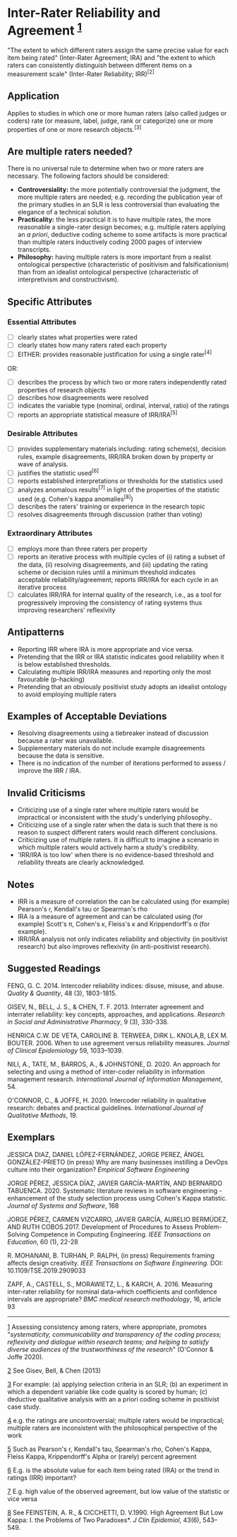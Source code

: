 # Inter-Rater Reliability and Agreement <sup>[1](#sdfootnote1anc)</sup>
&quot;The extent to which different raters assign the same precise value for each item being rated&quot; (Inter-Rater Agreement; IRA) and &quot;the extent to which raters can consistently distinguish between different items on a measurement scale&quot; (Inter-Rater Reliability; IRR)<sup>[2]</sup>
## Application

Applies to studies in which one or more human raters (also called judges or coders) rate (or measure, label, judge, rank or categorize) one or more properties of one or more research objects.<sup>[3]</sup>

## Are multiple raters needed?

There is no universal rule to determine when two or more raters are necessary. The following factors should be considered:

- **Controversiality:** the more potentially controversial the judgment, the more multiple raters are needed; e.g. recording the publication year of the primary studies in an SLR is less controversial than evaluating the elegance of a technical solution.
- **Practicality:**  the less practical it is to have multiple rates, the more reasonable a single-rater design becomes; e.g. multiple raters applying an _a priori_, deductive coding scheme to some artifacts is more practical than multiple raters inductively coding 2000 pages of interview transcripts.
- **Philosophy:** having multiple raters is more important from a realist ontological perspective (characteristic of positivism and falsificationism) than from an idealist ontological perspective (characteristic of interpretivism and constructivism).

## Specific Attributes

### Essential Attributes
- [ ] clearly states what properties were rated
- [ ] clearly states how many raters rated each property
- [ ] EITHER: provides reasonable justification for using a single rater<sup>[4]</sup>

OR:
  - [ ] describes the process by which two or more raters independently rated properties of research objects
  - [ ] describes how disagreements were resolved
  - [ ] indicates the variable type (nominal, ordinal, interval, ratio) of the ratings
  - [ ] reports an appropriate statistical measure of IRR/IRA<sup>[5]</sup>

### Desirable Attributes
- [ ] provides supplementary materials including: rating scheme(s), decision rules, example disagreements, IRR/IRA broken down by property or wave of analysis.
- [ ] justifies the statistic used<sup>[6]</sup>
- [ ] reports established interpretations or thresholds for the statistics used
- [ ] analyzes anomalous results<sup>[7]</sup> in light of the properties of the statistic used (e.g. Cohen&#39;s kappa anomalies<sup>[8]</sup>)
- [ ] describes the raters&#39; training or experience in the research topic
- [ ] resolves disagreements through discussion (rather than voting)

### Extraordinary Attributes
- [ ] employs more than three raters per property
- [ ] reports an iterative process with multiple cycles of (i) rating a subset of the data, (ii) resolving disagreements, and (iii) updating the rating scheme or decision rules until a minimum threshold indicates acceptable reliability/agreement; reports IRR/IRA for each cycle in an iterative process
- [ ] calculates IRR/IRA for internal quality of the research, i.e., as a tool for progressively improving the consistency of rating systems thus improving researchers&#39; reflexivity

## Antipatterns

- Reporting IRR where IRA is more appropriate and vice versa.
- Pretending that the IRR or IRA statistic indicates good reliability when it is below established thresholds.
- Calculating multiple IRR/IRA measures and reporting only the most favourable (p-hacking)
- Pretending that an obviously positivist study adopts an idealist ontology to avoid employing multiple raters

## Examples of Acceptable Deviations

- Resolving disagreements using a tiebreaker instead of discussion because a rater was unavailable.
- Supplementary materials do not include example disagreements because the data is sensitive.
- There is no indication of the number of iterations performed to assess / improve the IRR / IRA.

## Invalid Criticisms

- Criticizing use of a single rater where multiple raters would be impractical or inconsistent with the study&#39;s underlying philosophy..
- Criticizing use of a single rater when the data is such that there is no reason to suspect different raters would reach different conclusions.
- Criticizing use of multiple raters. It is difficult to imagine a scenario in which multiple raters would actively harm a study&#39;s credibility.
- &#39;IRR/IRA is too low&#39; when there is no evidence-based threshold and reliability threats are clearly acknowledged.

## Notes

- IRR is a measure of correlation the can be calculated using (for example) Pearson&#39;s r, Kendall&#39;s tau or Spearman&#39;s rho
- IRA is a measure of agreement and can be calculated using (for example) Scott&#39;s π, Cohen&#39;s κ, Fleiss&#39;s κ and Krippendorff&#39;s α (for example).
- IRR/IRA analysis not only indicates reliability and objectivity (in positivist research) but also improves reflexivity (in anti-positivist research).

## Suggested Readings

FENG, G. C. 2014. Intercoder reliability indices: disuse, misuse, and abuse. _Quality &amp; Quantity_, 48 (3), 1803-1815.

GISEV, N., BELL, J. S., &amp; CHEN, T. F. 2013. Interrater agreement and interrater reliability: key concepts, approaches, and applications. _Research in Social and Administrative Pharmacy_, 9 (3), 330-338.

HENRICA C.W. DE VETA, CAROLINE B. TERWEEA, DIRK L. KNOLA,B, LEX M. BOUTER. 2006. When to use agreement versus reliability measures. _Journal of Clinical Epidemiology_ 59, 1033–1039.

NILI, A., TATE, M., BARROS, A., &amp; JOHNSTONE, D. 2020. An approach for selecting and using a method of inter-coder reliability in information management research. _International Journal of Information Management_, 54.

O&#39;CONNOR, C., &amp; JOFFE, H. 2020. Intercoder reliability in qualitative research: debates and practical guidelines. _International Journal of Qualitative Methods_, 19.

## Exemplars

JESSICA DIAZ, DANIEL LÓPEZ-FERNÁNDEZ, JORGE PEREZ, ÁNGEL GONZÁLEZ-PRIETO (in press) Why are many businesses instilling a DevOps culture into their organization? _Empirical Software Engineering_

JORGE PÉREZ, JESSICA DÍAZ, JAVIER GARCÍA-MARTÍN, AND BERNARDO TABUENCA. 2020. Systematic literature reviews in software engineering - enhancement of the study selection process using Cohen&#39;s Kappa statistic. _Journal of Systems and Software_, 168

JORGE PÉREZ, CARMEN VIZCARRO, JAVIER GARCÍA, AURELIO BERMÚDEZ, AND RUTH COBOS.2017. Development of Procedures to Assess Problem-Solving Competence in Computing Engineering. _IEEE Transactions on Education_, 60 (1), 22-28

R. MOHANANI, B. TURHAN, P. RALPH, (in press) Requirements framing affects design creativity. _IEEE Transactions on Software Engineering._ DOI: 10.1109/TSE.2019.2909033

ZAPF, A., CASTELL, S., MORAWIETZ, L., &amp; KARCH, A. 2016. Measuring inter-rater reliability for nominal data–which coefficients and confidence intervals are appropriate? _BMC medical research methodology_, 16, article 93

---
[1](#sdfootnote1anc) Assessing consistency among raters, where appropriate, promotes &quot;_systematicity, communicability and transparency of the coding process; reflexivity and dialogue within research teams; and helping to satisfy diverse audiences of the trustworthiness of the research_&quot; (O&#39;Connor &amp; Joffe 2020).

[2](#sdfootnote2anc) See Gisev, Bell, &amp; Chen (2013)

[3](#sdfootnote3anc) For example: (a) applying selection criteria in an SLR; (b) an experiment in which a dependent variable like code quality is scored by human; (c) deductive qualitative analysis with an a priori coding scheme in positivist case study.

[4](#sdfootnote4anc) e.g. the ratings are uncontroversial; multiple raters would be impractical; multiple raters are inconsistent with the philosophical perspective of the work

[5](#sdfootnote5anc) Such as Pearson&#39;s r, Kendall&#39;s tau, Spearman&#39;s rho, Cohen&#39;s Kappa, Fleiss Kappa, Krippendorff&#39;s Alpha or (rarely) percent agreement

[6](#sdfootnote6anc) E.g. is the absolute value for each item being rated (IRA) or the trend in ratings (IRR) important?

[7](#sdfootnote7anc) E.g. high value of the observed agreement, but low value of the statistic or vice versa

[8](#sdfootnote8anc) See FEINSTEIN, A. R., &amp; CICCHETTI, D. V.1990. High Agreement But Low Kappa: I. the Problems of Two Paradoxes\*. _J Clin Epidemiol_, 43(6), 543–549.
